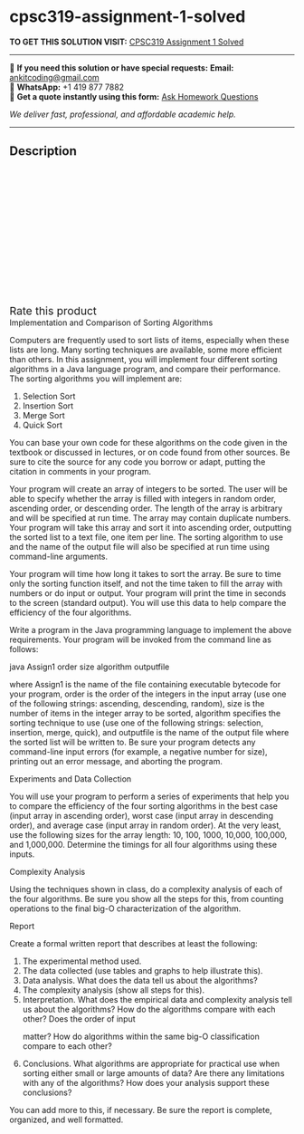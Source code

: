 # cpsc319-assignment-1-solved
**TO GET THIS SOLUTION VISIT:** [CPSC319 Assignment 1 Solved](https://www.ankitcodinghub.com/product/cpsc319-assignment-1-solved/)


---

📩 **If you need this solution or have special requests:** **Email:** ankitcoding@gmail.com  
📱 **WhatsApp:** +1 419 877 7882  
📄 **Get a quote instantly using this form:** [Ask Homework Questions](https://www.ankitcodinghub.com/services/ask-homework-questions/)

*We deliver fast, professional, and affordable academic help.*

---

<h2>Description</h2>



<div class="kk-star-ratings kksr-auto kksr-align-center kksr-valign-top" data-payload="{&quot;align&quot;:&quot;center&quot;,&quot;id&quot;:&quot;94383&quot;,&quot;slug&quot;:&quot;default&quot;,&quot;valign&quot;:&quot;top&quot;,&quot;ignore&quot;:&quot;&quot;,&quot;reference&quot;:&quot;auto&quot;,&quot;class&quot;:&quot;&quot;,&quot;count&quot;:&quot;0&quot;,&quot;legendonly&quot;:&quot;&quot;,&quot;readonly&quot;:&quot;&quot;,&quot;score&quot;:&quot;0&quot;,&quot;starsonly&quot;:&quot;&quot;,&quot;best&quot;:&quot;5&quot;,&quot;gap&quot;:&quot;4&quot;,&quot;greet&quot;:&quot;Rate this product&quot;,&quot;legend&quot;:&quot;0\/5 - (0 votes)&quot;,&quot;size&quot;:&quot;24&quot;,&quot;title&quot;:&quot;CPSC319 Assignment 1 Solved&quot;,&quot;width&quot;:&quot;0&quot;,&quot;_legend&quot;:&quot;{score}\/{best} - ({count} {votes})&quot;,&quot;font_factor&quot;:&quot;1.25&quot;}">

<div class="kksr-stars">

<div class="kksr-stars-inactive">
            <div class="kksr-star" data-star="1" style="padding-right: 4px">


<div class="kksr-icon" style="width: 24px; height: 24px;"></div>
        </div>
            <div class="kksr-star" data-star="2" style="padding-right: 4px">


<div class="kksr-icon" style="width: 24px; height: 24px;"></div>
        </div>
            <div class="kksr-star" data-star="3" style="padding-right: 4px">


<div class="kksr-icon" style="width: 24px; height: 24px;"></div>
        </div>
            <div class="kksr-star" data-star="4" style="padding-right: 4px">


<div class="kksr-icon" style="width: 24px; height: 24px;"></div>
        </div>
            <div class="kksr-star" data-star="5" style="padding-right: 4px">


<div class="kksr-icon" style="width: 24px; height: 24px;"></div>
        </div>
    </div>

<div class="kksr-stars-active" style="width: 0px;">
            <div class="kksr-star" style="padding-right: 4px">


<div class="kksr-icon" style="width: 24px; height: 24px;"></div>
        </div>
            <div class="kksr-star" style="padding-right: 4px">


<div class="kksr-icon" style="width: 24px; height: 24px;"></div>
        </div>
            <div class="kksr-star" style="padding-right: 4px">


<div class="kksr-icon" style="width: 24px; height: 24px;"></div>
        </div>
            <div class="kksr-star" style="padding-right: 4px">


<div class="kksr-icon" style="width: 24px; height: 24px;"></div>
        </div>
            <div class="kksr-star" style="padding-right: 4px">


<div class="kksr-icon" style="width: 24px; height: 24px;"></div>
        </div>
    </div>
</div>


<div class="kksr-legend" style="font-size: 19.2px;">
            <span class="kksr-muted">Rate this product</span>
    </div>
    </div>
<div class="page" title="Page 1">
<div class="layoutArea">
<div class="column">
Implementation and Comparison of Sorting Algorithms

Computers are frequently used to sort lists of items, especially when these lists are long. Many sorting techniques are available, some more efficient than others. In this assignment, you will implement four different sorting algorithms in a Java language program, and compare their performance. The sorting algorithms you will implement are:

<ol>
<li>Selection Sort</li>
<li>Insertion Sort</li>
<li>Merge Sort</li>
<li>Quick Sort</li>
</ol>
You can base your own code for these algorithms on the code given in the textbook or discussed in lectures, or on code found from other sources. Be sure to cite the source for any code you borrow or adapt, putting the citation in comments in your program.

Your program will create an array of integers to be sorted. The user will be able to specify whether the array is filled with integers in random order, ascending order, or descending order. The length of the array is arbitrary and will be specified at run time. The array may contain duplicate numbers. Your program will take this array and sort it into ascending order, outputting the sorted list to a text file, one item per line. The sorting algorithm to use and the name of the output file will also be specified at run time using command-line arguments.

Your program will time how long it takes to sort the array. Be sure to time only the sorting function itself, and not the time taken to fill the array with numbers or do input or output. Your program will print the time in seconds to the screen (standard output). You will use this data to help compare the efficiency of the four algorithms.

Write a program in the Java programming language to implement the above requirements. Your program will be invoked from the command line as follows:

java Assign1 order size algorithm outputfile

where Assign1 is the name of the file containing executable bytecode for your program, order is the order of the integers in the input array (use one of the following strings: ascending, descending, random), size is the number of items in the integer array to be sorted, algorithm specifies the sorting technique to use (use one of the following strings: selection, insertion, merge, quick), and outputfile is the name of the output file where the sorted list will be written to. Be sure your program detects any command-line input errors (for example, a negative number for size), printing out an error message, and aborting the program.

Experiments and Data Collection

You will use your program to perform a series of experiments that help you to compare the efficiency of the four sorting algorithms in the best case (input array in ascending order), worst case (input array in descending order), and average case (input array in random order). At the very least, use the following sizes for the array length: 10, 100, 1000, 10,000, 100,000, and 1,000,000. Determine the timings for all four algorithms using these inputs.

</div>
</div>
</div>
<div class="page" title="Page 2">
<div class="layoutArea">
<div class="column">
Complexity Analysis

Using the techniques shown in class, do a complexity analysis of each of the four algorithms. Be sure you show all the steps for this, from counting operations to the final big-O characterization of the algorithm.

Report

Create a formal written report that describes at least the following:

<ol>
<li>The experimental method used.</li>
<li>The data collected (use tables and graphs to help illustrate this).</li>
<li>Data analysis. What does the data tell us about the algorithms?</li>
<li>The complexity analysis (show all steps for this).</li>
<li>Interpretation. What does the empirical data and complexity analysis tell us about the
algorithms? How do the algorithms compare with each other? Does the order of input

matter? How do algorithms within the same big-O classification compare to each other?
</li>
<li>Conclusions. What algorithms are appropriate for practical use when sorting either small
or large amounts of data? Are there any limitations with any of the algorithms? How does your analysis support these conclusions?
</li>
</ol>
You can add more to this, if necessary. Be sure the report is complete, organized, and well formatted.

</div>
</div>
</div>
